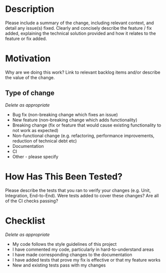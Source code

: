 # Description

Please include a summary of the change, including relevant context, and detail any issue(s) fixed. Clearly and concisely describe the feature / fix added, explaining the technical solution provided and how it relates to the feature or fix added.

# Motivation

Why are we doing this work? Link to relevant backlog items and/or describe the value of the change.

## Type of change
*Delete as appropriate*

- Bug fix (non-breaking change which fixes an issue)
- New feature (non-breaking change which adds functionality)
- Breaking change (fix or feature that would cause existing functionality to not work as expected)
- Non-functional change (e.g. refactoring, performance improvements, reduction of technical debt etc)
- Documentation
- CI
- Other - please specify

# How Has This Been Tested?

Please describe the tests that you ran to verify your changes (e.g. Unit, Integration, End-to-End).
Were tests added to cover these changes?
Are all of the CI checks passing?

# Checklist
*Delete as appropriate*

- My code follows the style guidelines of this project
- I have commented my code, particularly in hard-to-understand areas
- I have made corresponding changes to the documentation
- I have added tests that prove my fix is effective or that my feature works
- New and existing tests pass with my changes

